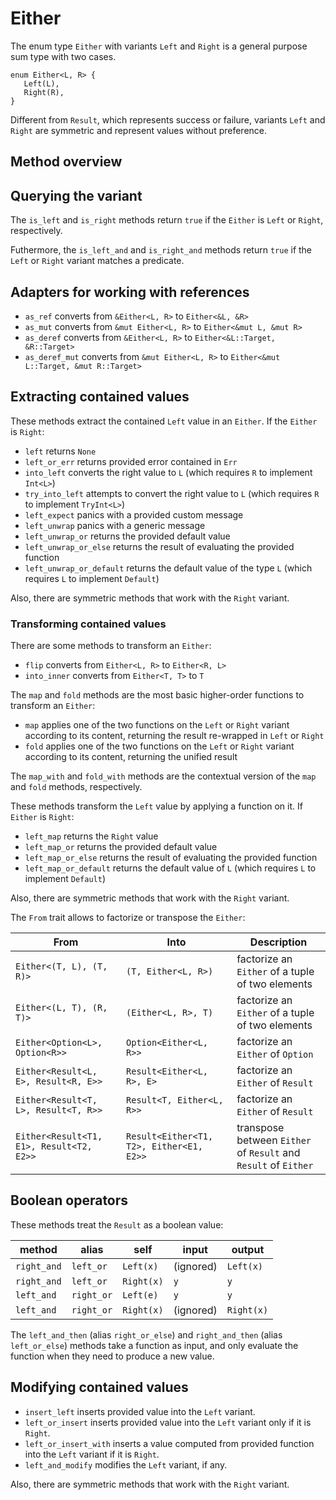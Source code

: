 # Either

The enum type `Either` with variants `Left` and `Right` is a general purpose sum type with two cases.

```rust,ignore
enum Either<L, R> {
   Left(L),
   Right(R),
}
```

Different from `Result`, which represents success or failure, variants `Left` and `Right` are symmetric and represent values without preference.

## Method overview

## Querying the variant

The `is_left` and `is_right` methods return `true` if the `Either` is `Left` or `Right`, respectively.

Futhermore, the `is_left_and` and `is_right_and` methods return `true` if the `Left` or `Right` variant matches a predicate.

## Adapters for working with references

- `as_ref` converts from `&Either<L, R>` to `Either<&L, &R>`
- `as_mut` converts from `&mut Either<L, R>` to `Either<&mut L, &mut R>`
- `as_deref` converts from `&Either<L, R>` to `Either<&L::Target, &R::Target>`
- `as_deref_mut` converts from `&mut Either<L, R>` to `Either<&mut L::Target, &mut R::Target>`

## Extracting contained values

These methods extract the contained `Left` value in an `Either`. If the `Either` is `Right`:

- `left` returns `None`
- `left_or_err` returns provided error contained in `Err`
- `into_left` converts the right value to `L` (which requires `R` to implement `Int<L>`)
- `try_into_left` attempts to convert the right value to `L` (which requires `R` to implement `TryInt<L>`)
- `left_expect` panics with a provided custom message
- `left_unwrap` panics with a generic message
- `left_unwrap_or` returns the provided default value
- `left_unwrap_or_else` returns the result of evaluating the provided function
- `left_unwrap_or_default` returns the default value of the type `L` (which requires `L` to implement `Default`)

Also, there are symmetric methods that work with the `Right` variant.

### Transforming contained values

There are some methods to transform an `Either`:

- `flip` converts from `Either<L, R>` to `Either<R, L>`
- `into_inner` converts from `Either<T, T>` to `T`

The `map` and `fold` methods are the most basic higher-order functions to transform an `Either`:

- `map` applies one of the two functions on the `Left` or `Right` variant according to its content, returning the result re-wrapped in `Left` or `Right`
- `fold` applies one of the two functions on the `Left` or `Right` variant according to its content, returning the unified result

The `map_with` and `fold_with` methods are the contextual version of the `map` and `fold` methods, respectively.

These methods transform the `Left` value by applying a function on it. If `Either` is `Right`:

- `left_map` returns the `Right` value
- `left_map_or` returns the provided default value
- `left_map_or_else` returns the result of evaluating the provided function
- `left_map_or_default` returns the default value of `L` (which requires `L` to implement `Default`)

Also, there are symmetric methods that work with the `Right` variant.

The `From` trait allows to factorize or transpose the `Either`:

| From                                     | Into                                     | Description                                                     |
| ---------------------------------------- | ---------------------------------------- | --------------------------------------------------------------- |
| `Either<(T, L), (T, R)>`                 | `(T, Either<L, R>)`                      | factorize an `Either` of a tuple of two elements                |
| `Either<(L, T), (R, T)>`                 | `(Either<L, R>, T)`                      | factorize an `Either` of a tuple of two elements                |
| `Either<Option<L>, Option<R>>`           | `Option<Either<L, R>>`                   | factorize an `Either` of `Option`                               |
| `Either<Result<L, E>, Result<R, E>>`     | `Result<Either<L, R>, E>`                | factorize an `Either` of `Result`                               |
| `Either<Result<T, L>, Result<T, R>>`     | `Result<T, Either<L, R>>`                | factorize an `Either` of `Result`                               |
| `Either<Result<T1, E1>, Result<T2, E2>>` | `Result<Either<T1, T2>, Either<E1, E2>>` | transpose between `Either` of `Result` and `Result` of `Either` |

## Boolean operators

These methods treat the `Result` as a boolean value:

| method      | alias      | self       | input     | output     |
| ----------- | ---------- | ---------- | --------- | ---------- |
| `right_and` | `left_or`  | `Left(x)`  | (ignored) | `Left(x)`  |
| `right_and` | `left_or`  | `Right(x)` | `y`       | `y`        |
| `left_and`  | `right_or` | `Left(e)`  | `y`       | `y`        |
| `left_and`  | `right_or` | `Right(x)` | (ignored) | `Right(x)` |

The `left_and_then` (alias `right_or_else`) and `right_and_then` (alias `left_or_else`) methods take a function as input, and only evaluate the function when they need to produce a new value.

## Modifying contained values

- `insert_left` inserts provided value into the `Left` variant.
- `left_or_insert` inserts provided value into the `Left` variant only if it is `Right`.
- `left_or_insert_with` inserts a value computed from provided function into the `Left` variant if it is `Right`.
- `left_and_modify` modifies the `Left` variant, if any.

Also, there are symmetric methods that work with the `Right` variant.
